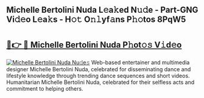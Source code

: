 ## Michelle Bertolini Nuda L𝚎a𝚔ed N𝚞𝚍e - Part-GNG Vi𝚍𝚎o L𝚎a𝚔s - H𝚘𝚝 O𝚗𝚕yf𝚊ns P𝚑𝚘tos 8PqW5

# <h2><a href="http://kf6jwlw.oniu.top/?m=Michelle+Bertolini+Nuda">🔗👉 🔴 Michelle Bertolini Nuda P𝚑ot𝚘𝚜 V𝚒d𝚎o</a></h2>

[![Michelle Bertolini Nuda Nu𝚍e𝚜](https://i.imgur.com/0qMVB7G.gif)](http://kf6jwlw.oniu.top/?m=Michelle+Bertolini+Nuda)
Web-based entertainer and multimedia designer Michelle Bertolini Nuda, celebrated for disseminating dance and lifestyle knowledge through trending dance sequences and short videos. Humanitarian Michelle Bertolini Nuda, celebrated for their selfless acts and commitment to helping others.  
